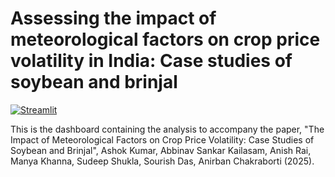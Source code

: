 # Assessing the impact of meteorological factors on crop price volatility in India: Case studies of soybean and brinjal

[![Streamlit](https://static.streamlit.io/badges/streamlit_badge_black_white.svg)](https://crop-price-analysis.streamlit.app/)

This is the dashboard containing the analysis to accompany the paper, "The Impact of Meteorological Factors on Crop Price Volatility: Case Studies of Soybean and Brinjal", Ashok Kumar, Abbinav Sankar Kailasam, Anish Rai, Manya Khanna, Sudeep Shukla, Sourish Das, Anirban Chakraborti (2025).
